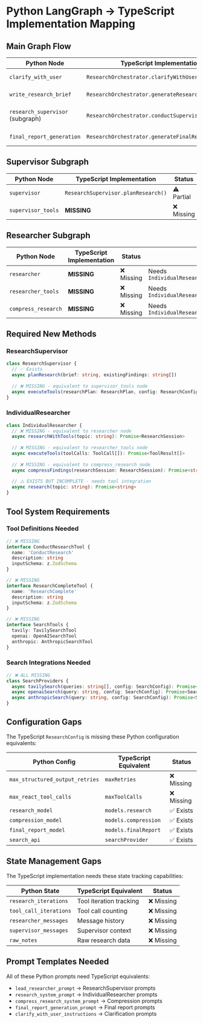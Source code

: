 # Python LangGraph → TypeScript Implementation Mapping

## Main Graph Flow

| Python Node | TypeScript Implementation | Status | Notes |
|-------------|---------------------------|--------|-------|
| `clarify_with_user` | `ResearchOrchestrator.clarifyWithUser()` | ✅ Complete | Correctly implemented |
| `write_research_brief` | `ResearchOrchestrator.generateResearchBrief()` | ✅ Complete | Correctly implemented |
| `research_supervisor` (subgraph) | `ResearchOrchestrator.conductSupervisedResearch()` | ⚠️ Partial | Missing tool execution loop |
| `final_report_generation` | `ResearchOrchestrator.generateFinalReport()` | ✅ Complete | Correctly implemented |

## Supervisor Subgraph

| Python Node | TypeScript Implementation | Status | Notes |
|-------------|---------------------------|--------|-------|
| `supervisor` | `ResearchSupervisor.planResearch()` | ⚠️ Partial | Missing tool binding and iteration |
| `supervisor_tools` | **MISSING** | ❌ Missing | Needs `ResearchSupervisor.executeTools()` |

## Researcher Subgraph  

| Python Node | TypeScript Implementation | Status | Notes |
|-------------|---------------------------|--------|-------|
| `researcher` | **MISSING** | ❌ Missing | Needs `IndividualResearcher.researchWithTools()` |
| `researcher_tools` | **MISSING** | ❌ Missing | Needs `IndividualResearcher.executeTools()` |
| `compress_research` | **MISSING** | ❌ Missing | Needs `IndividualResearcher.compressFindings()` |

## Required New Methods

### ResearchSupervisor

```typescript
class ResearchSupervisor {
  // ✅ Exists
  async planResearch(brief: string, existingFindings: string[])
  
  // ❌ MISSING - equivalent to supervisor_tools node
  async executeTools(researchPlan: ResearchPlan, config: ResearchConfig): Promise<ToolResult[]>
}
```

### IndividualResearcher

```typescript  
class IndividualResearcher {
  // ❌ MISSING - equivalent to researcher node
  async researchWithTools(topic: string): Promise<ResearchSession>
  
  // ❌ MISSING - equivalent to researcher_tools node  
  async executeTools(toolCalls: ToolCall[]): Promise<ToolResult[]>
  
  // ❌ MISSING - equivalent to compress_research node
  async compressFindings(researchSession: ResearchSession): Promise<string>
  
  // ⚠️ EXISTS BUT INCOMPLETE - needs tool integration
  async research(topic: string): Promise<string>
}
```

## Tool System Requirements

### Tool Definitions Needed

```typescript
// ❌ MISSING
interface ConductResearchTool {
  name: 'ConductResearch'
  description: string
  inputSchema: z.ZodSchema
}

// ❌ MISSING  
interface ResearchCompleteTool {
  name: 'ResearchComplete'
  description: string
  inputSchema: z.ZodSchema
}

// ❌ MISSING
interface SearchTools {
  tavily: TavilySearchTool
  openai: OpenAISearchTool
  anthropic: AnthropicSearchTool
}
```

### Search Integrations Needed

```typescript
// ❌ ALL MISSING
class SearchProviders {
  async tavilySearch(queries: string[], config: SearchConfig): Promise<SearchResult[]>
  async openaiSearch(query: string, config: SearchConfig): Promise<SearchResult[]>  
  async anthropicSearch(query: string, config: SearchConfig): Promise<SearchResult[]>
}
```

## Configuration Gaps

The TypeScript `ResearchConfig` is missing these Python configuration equivalents:

| Python Config | TypeScript Equivalent | Status |
|---------------|----------------------|--------|
| `max_structured_output_retries` | `maxRetries` | ❌ Missing |
| `max_react_tool_calls` | `maxToolCalls` | ❌ Missing |
| `research_model` | `models.research` | ✅ Exists |
| `compression_model` | `models.compression` | ✅ Exists |
| `final_report_model` | `models.finalReport` | ✅ Exists |
| `search_api` | `searchProvider` | ✅ Exists |

## State Management Gaps

The TypeScript implementation needs these state tracking capabilities:

| Python State | TypeScript Equivalent | Status |
|--------------|----------------------|--------|
| `research_iterations` | Tool iteration tracking | ❌ Missing |
| `tool_call_iterations` | Tool call counting | ❌ Missing |
| `researcher_messages` | Message history | ❌ Missing |
| `supervisor_messages` | Supervisor context | ❌ Missing |
| `raw_notes` | Raw research data | ❌ Missing |

## Prompt Templates Needed

All of these Python prompts need TypeScript equivalents:

- `lead_researcher_prompt` → ResearchSupervisor prompts
- `research_system_prompt` → IndividualResearcher prompts  
- `compress_research_system_prompt` → Compression prompts
- `final_report_generation_prompt` → Final report prompts
- `clarify_with_user_instructions` → Clarification prompts 